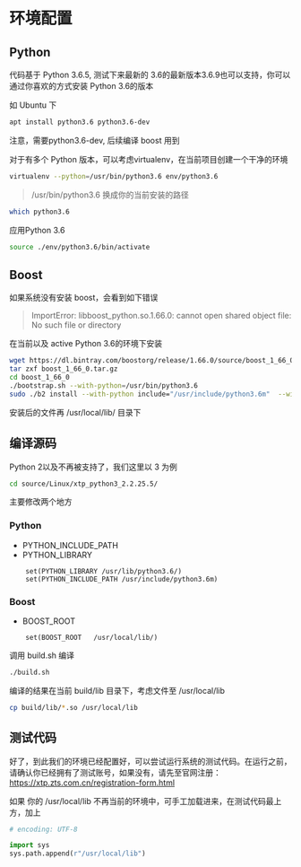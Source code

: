 # 环境配置

## Python

代码基于 Python 3.6.5, 测试下来最新的 3.6的最新版本3.6.9也可以支持，你可以通过你喜欢的方式安装 Python 3.6的版本


如 Ubuntu 下

```bash
apt install python3.6 python3.6-dev
```

注意，需要python3.6-dev, 后续编译 boost 用到

对于有多个 Python 版本，可以考虑virtualenv，在当前项目创建一个干净的环境

```bash
virtualenv --python=/usr/bin/python3.6 env/python3.6
```

> /usr/bin/python3.6 换成你的当前安装的路径

```bash
which python3.6
```

应用Python 3.6

```bash
source ./env/python3.6/bin/activate
 ```

## Boost

如果系统没有安装 boost，会看到如下错误

> ImportError: libboost_python.so.1.66.0: cannot open shared object file: No such file or directory


在当前以及 active Python 3.6的环境下安装

```bash
wget https://dl.bintray.com/boostorg/release/1.66.0/source/boost_1_66_0.tar.gz
tar zxf boost_1_66_0.tar.gz
cd boost_1_66_0
./bootstrap.sh --with-python=/usr/bin/python3.6
sudo ./b2 install --with-python include="/usr/include/python3.6m"  --with-atomic  --with-log  --with-test --with-thread --with-date_time  --with-chrono
```

安装后的文件再 /usr/local/lib/ 目录下

## 编译源码

Python 2以及不再被支持了，我们这里以 3 为例

```bash
cd source/Linux/xtp_python3_2.2.25.5/
```

主要修改两个地方

### Python

* PYTHON_INCLUDE_PATH
* PYTHON_LIBRARY

```shell
	set(PYTHON_LIBRARY /usr/lib/python3.6/)
	set(PYTHON_INCLUDE_PATH /usr/include/python3.6m)
```

### Boost

* BOOST_ROOT

```shell
    set(BOOST_ROOT   /usr/local/lib/)
```


调用 build.sh 编译

```bash
./build.sh
```

编译的结果在当前 build/lib 目录下，考虑文件至 /usr/local/lib

```bash
cp build/lib/*.so /usr/local/lib
```

## 测试代码

好了，到此我们的环境已经配置好，可以尝试运行系统的测试代码。在运行之前，请确认你已经拥有了测试账号，如果没有，请先至官网注册： https://xtp.zts.com.cn/registration-form.html

如果 你的 /usr/local/lib 不再当前的环境中，可手工加载进来，在测试代码最上方，加上

```python
# encoding: UTF-8

import sys
sys.path.append(r"/usr/local/lib")
```
